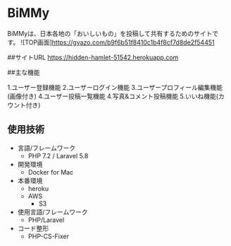 # BiMMy

BiMMyは、日本各地の「おいしいもの」を投稿して共有するためのサイトです。
![TOP画面]https://gyazo.com/b9f6b51f8410c1b4f8cf7d8de2f54451

##サイトURL
https://hidden-hamlet-51542.herokuapp.com

##主な機能

1.ユーザー登録機能
2.ユーザーログイン機能
3.ユーザープロフィール編集機能(画像付き)
4.ユーザー投稿一覧機能
4.写真&コメント投稿機能
5.いいね機能(カウント付き)

## 使用技術
- 言語/フレームワーク
    - PHP 7.2 / Laravel 5.8
- 開発環境
    - Docker for Mac
- 本番環境
    - heroku
    - AWS
        - S3
- 使用言語/フレームワーク
    - PHP/Laravel
- コード整形
    - PHP-CS-Fixer

